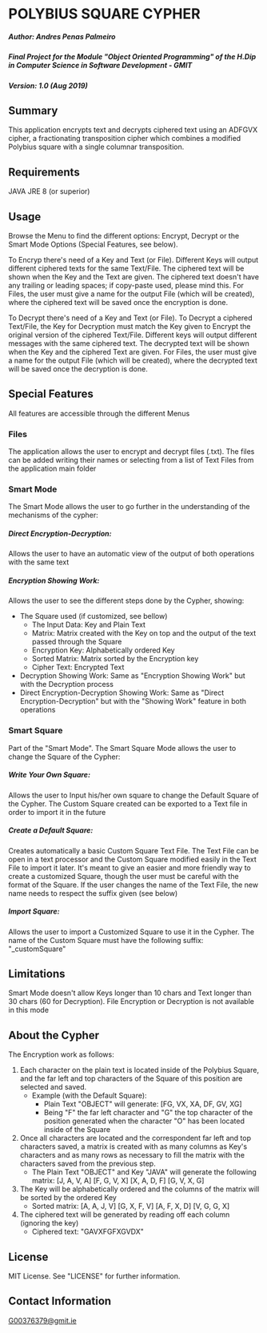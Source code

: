 # POLYBIUS SQUARE CYPHER
##### Author: Andres Penas Palmeiro
##### Final Project for the Module "Object Oriented Programming" of the H.Dip in Computer Science in Software Development - GMIT
##### Version: 1.0 (Aug 2019)

## Summary
This application encrypts text and decrypts ciphered text using an ADFGVX cipher, a fractionating transposition cipher which combines a modified Polybius square with a single columnar transposition.

## Requirements
JAVA JRE 8 (or superior)

## Usage
Browse the Menu to find the different options: Encrypt, Decrypt or the Smart Mode Options (Special Features, see below).

To Encryp there's need of a Key and Text (or File). Different Keys will output different ciphered texts for the same Text/File. The ciphered text will be shown when the Key and the Text are given. The ciphered text doesn't have any trailing or leading spaces; if copy-paste used, please mind this. For Files, the user must give a name for the output File (which will be created), where the ciphered text will be saved once the encryption is done.

To Decrypt there's need of a Key and Text (or File). To Decrypt a ciphered Text/File, the Key for Decryption must match the Key given to Encrypt the original version of the ciphered Text/File. Different keys will output different messages with the same ciphered text. The decrypted text will be shown when the Key and the ciphered Text are given. For Files, the user must give a name for the output File (which will be created), where the decrypted text will be saved once 
the decryption is done.

## Special Features
All features are accessible through the different Menus
### Files 
The application allows the user to encrypt and decrypt files (.txt). The files can be added writing their names or selecting from a list of Text Files from the application main folder
### Smart Mode
The Smart Mode allows the user to go further in the understanding of the mechanisms of the cypher:
##### Direct Encryption-Decryption:
Allows the user to have an automatic view of the output of both operations with the same text
##### Encryption Showing Work:
Allows the user to see the different steps done by the Cypher, showing:
* The Square used (if customized, see bellow)
    * The Input Data: Key and Plain Text
    * Matrix: Matrix created with the Key on top and the output of the text passed through the Square
    * Encryption Key: Alphabetically ordered Key
    * Sorted Matrix: Matrix sorted by the Encryption key
    * Cipher Text: Encrypted Text
* Decryption Showing Work:
    Same as "Encryption Showing Work" but with the Decryption process
* Direct Encryption-Decryption Showing Work:
    Same as "Direct Encryption-Decryption" but with the "Showing Work" feature in both operations
### Smart Square
Part of the "Smart Mode". The Smart Square Mode allows the user to change the Square of the Cypher:
##### Write Your Own Square: 
Allows the user to Input his/her own square to change the Default Square of the Cypher. The Custom Square created can be exported to a Text file in order to import it in the future
##### Create a Default Square: 
Creates automatically a basic Custom Square Text File. The Text File can be open in a text processor and the Custom Square modified easily in the Text File to import it later. It's meant to give an easier and more friendly way to create a customized Square, though the user must be careful with the format of the Square. If the user changes the name of the Text File, the new name needs to respect the suffix given (see below)
##### Import Square: 
Allows the user to import a Customized Square to use it in the Cypher. The name of the Custom Square must have the following suffix: "_customSquare"

## Limitations
Smart Mode doesn't allow Keys longer than 10 chars and Text longer than 30 chars (60 for Decryption). File Encryption or Decryption is not available in this mode

## About the Cypher
The Encryption work as follows:
1. Each character on the plain text is located inside of the Polybius Square, and the far left and top characters of the Square of this position are selected and saved.
    * Example (with the Default Square):
        * Plain Text "OBJECT" will generate:
         [FG, VX, XA, DF, GV, XG]
        * Being "F" the far left character and "G" the top character of the position generated when the character "O" has been located inside of the Square
2. Once all characters are located and the correspondent far left and top characters saved, a matrix is created with as many columns as Key's characters and as many rows as necessary to fill the matrix with the characters saved from the previous step.
    * The Plain Text "OBJECT" and Key "JAVA" will generate the following matrix:
        [J, A, V, A]
        [F, G, V, X]
        [X, A, D, F]
        [G, V, X, G]
3. The Key will be alphabetically ordered and the columns of the matrix will be sorted by the ordered Key
    * Sorted matrix:
        [A, A, J, V]
        [G, X, F, V]
        [A, F, X, D]
        [V, G, G, X]
4. The ciphered text will be generated by reading off each column (ignoring the key)
    * Ciphered text: "GAVXFGFXGVDX"

## License
MIT License. See "LICENSE" for further information.

## Contact Information
G00376379@gmit.ie